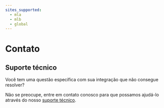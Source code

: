 ```yaml
---
sites_supported:
  - mla
  - mlb
  - global
---
```


# Contato

<!--

## Como posso falar com um representante comercial do Mercado Pago

Preencha este [formulário](https://goo.gl/emptak) e nossa equipe comercial entrará em contato para ajudá-lo.

Lembre-se que para consultas sobre seus pagamentos ou cobranças, você pode conferir o nosso [portal de ajuda.](https://www.mercadopago.com.br/ajuda)

-->

## Suporte técnico

Você tem uma questão específica com sua integração que não consegue resolver?

Não se preocupe, entre em contato conosco para que possamos ajudá-lo através do nosso [suporte técnico](https://www.mercadopago.com.br/developers/pt/support/).